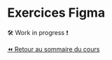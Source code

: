# Exercices Figma

:hammer_and_wrench: Work in progress :exclamation:

[:rewind: Retour au sommaire du cours](./README.md#table-des-matières)